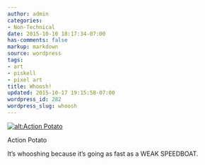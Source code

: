 ```yaml
---
author: admin
categories:
- Non-Technical
date: 2015-10-10 18:17:34-07:00
has-comments: false
markup: markdown
source: wordpress
tags:
- art
- piskell
- pixel art
title: Whoosh!
updated: 2015-10-17 19:15:58-07:00
wordpress_id: 282
wordpress_slug: whoosh
---
```

[![alt:Action Potato](https://blog.za3k.com/wp-content/uploads/2015/10/action-potato-300x300.png)](https://blog.za3k.com/wp-content/uploads/2015/10/action-potato.png)

Action Potato

It’s whooshing because it’s going as fast as a WEAK SPEEDBOAT.
